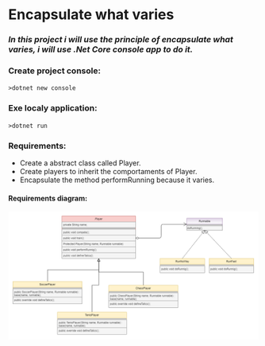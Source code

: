 # Encapsulate what varies

### _In this project i will use the principle of encapsulate what varies, i will use .Net Core console app to do it._

### **Create project console:**

```
>dotnet new console
```

### **Exe localy application:**

```
>dotnet run
```

### **Requirements:**
* Create a abstract class called Player.
* Create players to inherit the comportaments of Player.
* Encapsulate the method performRunning because it varies. 

#### Requirements diagram:
 ![](assets/EncapsuateWhatVaries.png)


